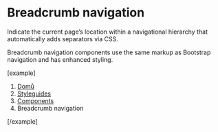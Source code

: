 Breadcrumb navigation
=====================

Indicate the current page’s location within a navigational hierarchy that automatically adds separators via CSS.

Breadcrumb navigation components use the same markup as Bootstrap navigation and has enhanced styling.

[example]
<nav aria-label="breadcrumb">
	<ol class="breadcrumb">
		<li class="breadcrumb-item">
			<a href="/"><span class="fas fa-home"></span>Domů</a>
		</li>
		<li class="breadcrumb-item">
			<a href="/styleguides/">Styleguides</a>
		</li>
		<li class="breadcrumb-item">
			<a href="/styleguides/components/">Components</a>
		</li>
		<li class="breadcrumb-item">
			Breadcrumb navigation
		</li>
	</ol>
</nav>
[/example]